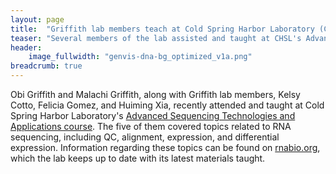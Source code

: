 ```yaml
---
layout: page
title:  "Griffith lab members teach at Cold Spring Harbor Laboratory (CSHL)"
teaser: "Several members of the lab assisted and taught at CHSL's Advanced Sequencing Technologies and Applications course"
header:
    image_fullwidth: "genvis-dna-bg_optimized_v1a.png"
breadcrumb: true
---
```

Obi Griffith and Malachi Griffith, along with Griffith lab members, Kelsy Cotto, Felicia Gomez, and Huiming Xia, recently attended and taught at Cold Spring Harbor Laboratory's [Advanced Sequencing Technologies and Applications course](https://meetings.cshl.edu/courses.aspx?course=C-SEQTEC&year=19). The five of them covered topics related to RNA sequencing, including QC, alignment, expression, and differential expression. Information regarding these topics can be found on [rnabio.org](rnabio.org), which the lab keeps up to date with its latest materials taught.
